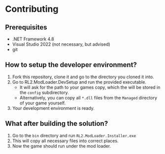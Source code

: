 # Contributing
## Prerequisites
- .NET Framework 4.8
- Visual Studio 2022 (not necessary, but advised)
- git

## How to setup the developer environment?
1. Fork this repository, clone it and go to the directory you cloned it into.
2. Go to RL2.ModLoader.DevSetup and run the provided executable.
	- It will ask for the path to your games copy, which the will be stored in the `config` subdirectory.
	- Alternatively, you can copy all `*.dll` files from the `Managed` directory of your game yourself.
3. Your development environment is ready.

## What after building the solution?
1. Go to the `bin` directory and run `RL2.ModLoader.Installer.exe`
2. This will copy all necessary files into correct places.
3. Now the game should run under the mod loader.